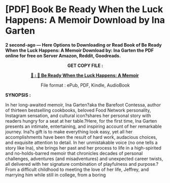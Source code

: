 # [PDF] Book Be Ready When the Luck Happens: A Memoir Download by Ina Garten

<p><strong>2 second-ago &mdash; Here Options to Downloading or Read Book of Be Ready When the Luck Happens: A Memoir Download by: Ina Garten the PDF online for free on Server Amazon, Reddit, Goodreads.</strong></p>
<p style="text-align: center;"><strong>GET COPY FILE :</strong></p>
<p style="text-align: center;"><strong><a href="https://us.ebookarea.xyz/?book=209192698-be-ready-when-the-luck-happens" target="_blank" rel="noopener">📢 : 🔗 Be Ready When the Luck Happens: A Memoir</a>&nbsp;</strong></p>
<p style="text-align: center;">File format : ePub, PDF, Kindle, AudioBook</p>
<p><strong>SYNOPSIS :</strong></p>
<p>In her long-awaited memoir, Ina Garten?aka the Barefoot Contessa, author of thirteen bestselling cookbooks, beloved Food Network personality, Instagram sensation, and cultural icon?shares her personal story with readers hungry for a seat at her table.?Here, for the first time, Ina Garten presents an intimate, entertaining, and inspiring account of her remarkable journey. Ina?s gift is to make everything look easy, yet all her accomplishments have been the result of hard work, audacious choices, and exquisite attention to detail. In her unmistakable voice (no one tells a story like Ina), she brings her past and her process to life in a high-spirited and no-holds-barred memoir that chronicles decades of personal challenges, adventures (and misadventures) and unexpected career twists, all delivered with her signature combination of playfulness and purpose.?From a difficult childhood to meeting the love of her life, Jeffrey, and marrying him while still in college, from a boring</p>
